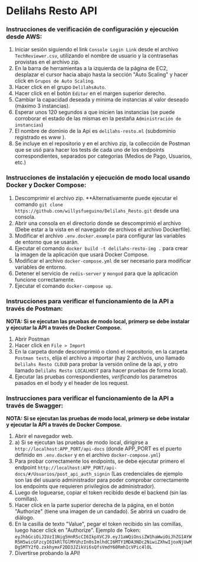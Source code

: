 # Delilahs Resto API 
### Instrucciones de verificación de configuración y ejecución desde AWS:

1. Iniciar sesión siguiendo el link `Console Login Link` desde el archivo `TechReviewer.csv`, utilizando el nombre de usuario y la contraseñas provistas en el archivo zip.
2. En la barra de herramientas a la izquierda de la página de EC2, desplazar el cursor hacia abajo hasta la sección "Auto Scaling" y hacer click en `Grupos de Auto Scaling`.
3. Hacer click en el grupo `DelilahsAuto`.
4. Hacer click en el botón `Editar` en el margen superior derecho.
5. Cambiar la capacidad deseada y minima de instancias al valor deseado (máximo 3 instancias).
6. Esperar unos 120 segundos a que inicien las instancias (se puede corroborar el estado de las mismas en la pestaña `Administración de instancias`)
7. El nombre de dominio de la Api es `delilahs-resto.ml` (subdominio registrado es www ).
8. Se incluye en el repositorio y en el archivo zip, la collección de Postman que se usó para hacer los tests de cada uno de los endpoints correspondientes, separados por categorías (Medios de Pago, Usuarios, etc.)

### Instrucciones de instalación y ejecución de modo local usando Docker y Docker Compose:

1. Descomprimir el archivo zip. **Alternativamente puede ejecutar el comando `git clone https://github.com/willysfueguino/Delilahs_Resto.git` desde una consola.
2. Abrir una consola en el directorio donde se descomprimió el archivo (Debe estar a la vista en el navegador de archivos el archivo Dockerfile).
3. Modificar el archivo `.env.docker.example` para configurar las variables de entorno que se usarán.
4. Ejecutar el comando `docker build -t delilahs-resto-img .` para crear la imagen de la aplicación que usará Docker Compose.
6. Modificar el archivo `docker-compose.yml` de ser necesario para modificar variables de entorno.
6. Detener el servicio de `redis-server` y `mongod` para que la aplicación funcione correctamente.
7. Ejecutar el comando `docker-compose up`.

### Instrucciones para verificar el funcionamiento de la API a través de Postman:

**NOTA: Si se ejecutan las pruebas de modo local, primerp se debe instalar y ejecutar la API a través de Docker Compose.**
1. Abrir Postman
2. Hacer click en `File > Import`
3. En la carpeta donde descomprimió o clonó el repositorio, en la carpeta `Postman tests`, elija el archivo a importar (hay 2 archivos, uno llamado `Delilahs Resto CLOUD` para probar la versión online de la api, y otro llamado `Delilahs Resto LOCALHOST` para hacer pruebas de forma local).
4. Ejecutar las pruebas correspondientes, *verificando* los parametros pasados en el body y el header de los request.

### Instrucciones para verificar el funcionamiento de la API a través de Swagger:
**NOTA: Si se ejecutan las pruebas de modo local, primerp se debe instalar y ejecutar la API a través de Docker Compose.**
1. Abrir el navegador web.
2. a) Si se ejecutan las pruebas de modo local, dirigirse a `http://localhost:APP_PORT/api-docs` (donde APP_PORT es el puerto definido en `.env.docker` y en el archivo `docker-compose.yml`)
3. Para probar correctamente los endpoints, se debe ejecutar primero el endpoint `http://localhost:APP_PORT/api-docs/#/Usuarios/post_api_auth_signin` (Las credenciales de ejemplo son las del usuario administrador para poder comprobar correctamente los endpoints que requieren privilegios de administrador).
4. Luego de loguearse, copiar el token recibido desde el backend (sin las comillas).
5. Hacer click en la parte superior derecha de la página, en el botón "Authorize" (tiene una imagen de un candado). Se abrirá un cuadro de diálogo.
6. En la casilla de texto "Value", pegar el token recibido sin las comillas, luego hacer click en "Authorize". Ejemplo de Token: `eyJhbGciOiJIUzI1Nig5HnR5cCI6IkpXVCJ9.eyJ1aWQiOnsiZW1haWwiOiJhZG1AYWR5H5wicGFzcyI6IkRlTGlMYUhzIn0sImlhdCI6MTY1MDA3NDc2NiwiZXhwIjoxNjUwMDg5MTY2fQ.zxkhymxF2DD3JZikVi6sQfsVmdY60RmhIcVPic4lOL`
7. Divertirse probando la API! 

